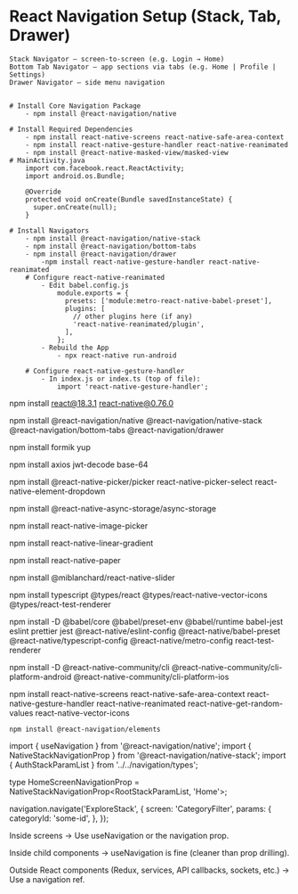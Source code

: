 # React Navigation Setup (Stack, Tab, Drawer)

    Stack Navigator – screen-to-screen (e.g. Login → Home)
    Bottom Tab Navigator – app sections via tabs (e.g. Home | Profile | Settings)
    Drawer Navigator – side menu navigation


    # Install Core Navigation Package
    	- npm install @react-navigation/native

    # Install Required Dependencies
    	- npm install react-native-screens react-native-safe-area-context
    	- npm install react-native-gesture-handler react-native-reanimated
    	- npm install @react-native-masked-view/masked-view
    # MainActivity.java
    	import com.facebook.react.ReactActivity;
    	import android.os.Bundle;

    	@Override
    	protected void onCreate(Bundle savedInstanceState) {
    	  super.onCreate(null);
    	}

    # Install Navigators
    	- npm install @react-navigation/native-stack
    	- npm install @react-navigation/bottom-tabs
    	- npm install @react-navigation/drawer
    		-npm install react-native-gesture-handler react-native-reanimated
    	# Configure react-native-reanimated
    		- Edit babel.config.js
    			module.exports = {
    			  presets: ['module:metro-react-native-babel-preset'],
    			  plugins: [
    			    // other plugins here (if any)
    			    'react-native-reanimated/plugin',
    			  ],
    			};
    		- Rebuild the App
    			- npx react-native run-android

    	# Configure react-native-gesture-handler
    		- In index.js or index.ts (top of file):
    			import 'react-native-gesture-handler';

npm install react@18.3.1 react-native@0.76.0

npm install @react-navigation/native @react-navigation/native-stack @react-navigation/bottom-tabs @react-navigation/drawer

npm install formik yup

npm install axios jwt-decode base-64

npm install @react-native-picker/picker react-native-picker-select react-native-element-dropdown

npm install @react-native-async-storage/async-storage

npm install react-native-image-picker

npm install react-native-linear-gradient

npm install react-native-paper

npm install @miblanchard/react-native-slider

npm install typescript @types/react @types/react-native-vector-icons @types/react-test-renderer

npm install -D @babel/core @babel/preset-env @babel/runtime babel-jest eslint prettier jest @react-native/eslint-config @react-native/babel-preset @react-native/typescript-config @react-native/metro-config react-test-renderer

npm install -D @react-native-community/cli @react-native-community/cli-platform-android @react-native-community/cli-platform-ios

npm install react-native-screens react-native-safe-area-context react-native-gesture-handler react-native-reanimated react-native-get-random-values react-native-vector-icons

    npm install @react-navigation/elements

import { useNavigation } from '@react-navigation/native';
import { NativeStackNavigationProp } from '@react-navigation/native-stack';
import { AuthStackParamList } from '../../navigation/types';

type HomeScreenNavigationProp = NativeStackNavigationProp<RootStackParamList, 'Home'>;

navigation.navigate('ExploreStack', {
screen: 'CategoryFilter',
params: {
categoryId: 'some-id',
},
});






Inside screens → Use useNavigation or the navigation prop.

Inside child components → useNavigation is fine (cleaner than prop drilling).

Outside React components (Redux, services, API callbacks, sockets, etc.) → Use a navigation ref.